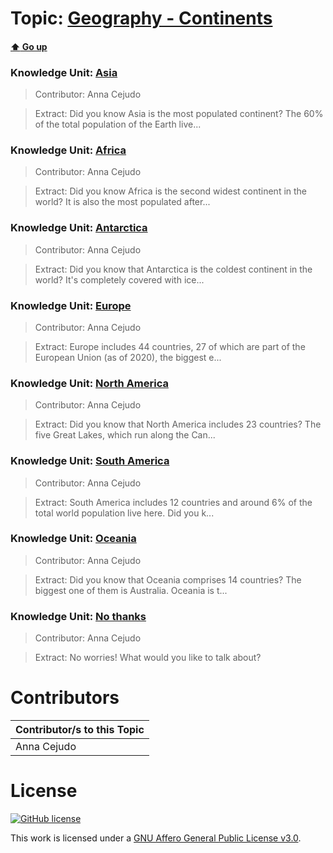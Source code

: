 # Topic: [Geography - Continents](../topics/geography-continents.md) 
#### [:arrow_up: Go up](../README.md)

### Knowledge Unit: [Asia ](../knowledge_units/geography-continents/asia.md)

> Contributor: Anna Cejudo

> Extract: Did you know Asia is the most populated continent? The 60% of the total population of the Earth live...


### Knowledge Unit: [Africa ](../knowledge_units/geography-continents/africa.md)

> Contributor: Anna Cejudo

> Extract: Did you know Africa is the second widest continent in the world? It is also the most populated after...


### Knowledge Unit: [Antarctica ](../knowledge_units/geography-continents/antarctica.md)

> Contributor: Anna Cejudo

> Extract: Did you know that Antarctica is the coldest continent in the world? It&#039;s completely covered with ice...


### Knowledge Unit: [Europe ](../knowledge_units/geography-continents/europe.md)

> Contributor: Anna Cejudo

> Extract: Europe includes 44 countries, 27 of which are part of the European Union (as of 2020), the biggest e...


### Knowledge Unit: [North America ](../knowledge_units/geography-continents/north-america.md)

> Contributor: Anna Cejudo

> Extract: Did you know that North America includes 23 countries? The five Great Lakes, which run along the Can...


### Knowledge Unit: [South America ](../knowledge_units/geography-continents/south-america.md)

> Contributor: Anna Cejudo

> Extract: South America includes 12 countries and around 6% of the total world population live here. Did you k...


### Knowledge Unit: [Oceania ](../knowledge_units/geography-continents/oceania.md)

> Contributor: Anna Cejudo

> Extract: Did you know that Oceania comprises 14 countries? The biggest one of them is Australia. Oceania is t...


### Knowledge Unit: [No thanks ](../knowledge_units/geography-continents/no-thanks.md)

> Contributor: Anna Cejudo

> Extract: No worries! What would you like to talk about?


# Contributors

| Contributor/s to this Topic |
| - |  
| Anna Cejudo |    


# License
[![GitHub license](https://img.shields.io/github/license/inbrainz/cerebro)](https://github.com/inbrainz/cerebro/blob/master/LICENSE)

This work is licensed under a [GNU Affero General Public License v3.0](https://www.gnu.org/licenses/agpl-3.0.txt).